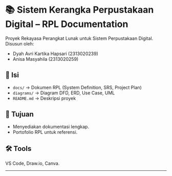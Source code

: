# 📚  Sistem Kerangka Perpustakaan Digital – RPL Documentation

Proyek Rekayasa Perangkat Lunak untuk Sistem Perpustakaan Digital.  
Disusun oleh:
- Dyah Avri Kartika Hapsari (2313020239)
- Anisa Masyahila (2313020259)

## 📄 Isi
- `docs/` → Dokumen RPL (System Definition, SRS, Project Plan)
- `diagrams/` → Diagram DFD, ERD, Use Case, UML
- `README.md` → Deskripsi proyek

## 🔗 Tujuan
- Menyediakan dokumentasi lengkap.
- Portofolio RPL untuk referensi.

## 🛠️ Tools
VS Code, Draw.io, Canva.

---

